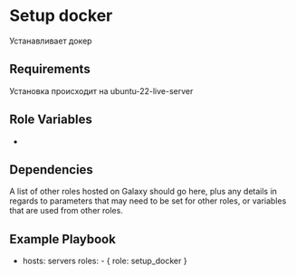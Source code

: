 Setup docker
=========

Устанавливает докер

Requirements
------------

Установка происходит на ubuntu-22-live-server

Role Variables
--------------

-

Dependencies
------------

A list of other roles hosted on Galaxy should go here, plus any details in regards to parameters that may need to be set for other roles, or variables that are used from other roles.

Example Playbook
----------------

- hosts: servers
  roles:
      - { role: setup_docker }

